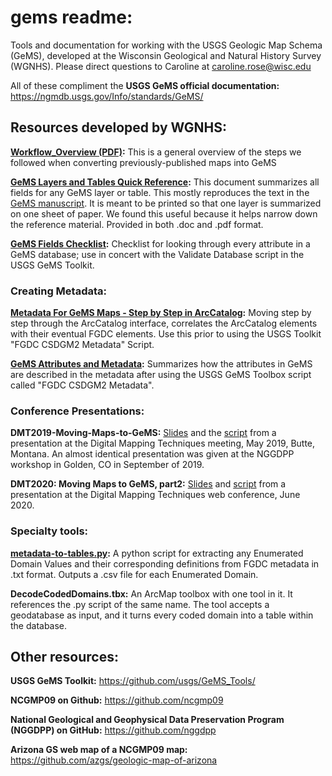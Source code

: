 # gems readme:
Tools and documentation for working with the USGS Geologic Map Schema (GeMS), developed at the Wisconsin Geological and Natural History Survey (WGNHS). 
Please direct questions to Caroline at caroline.rose@wisc.edu

All of these compliment the **USGS GeMS official documentation:** https://ngmdb.usgs.gov/Info/standards/GeMS/  

## Resources developed by WGNHS:  


__[Workflow_Overview (PDF)](https://github.com/wgnhs/gems/blob/master/Workflow_Overview_05-19-19.pdf):__ This is a general overview of the steps we followed when converting previously-published maps into GeMS


__[GeMS Layers and Tables Quick Reference](https://github.com/wgnhs/gems/blob/master/GeMS%20Layers%20and%20Tables%20Quick%20Reference_05-31-19.pdf):__ This document summarizes all fields for any GeMS layer or table. This mostly reproduces the text in the [GeMS manuscript](https://ngmdb.usgs.gov/Info/standards/GeMS/docs/GeMSv2_draft7g_ProvisionalRelease.pdf). It is meant to be printed so that one layer is summarized on one sheet of paper. We found this useful because it helps narrow down the reference material.
Provided in both .doc and .pdf format. 

__[GeMS Fields Checklist](https://github.com/wgnhs/gems/blob/master/GeMS_Fields_Checklist_2020-06-08.pdf):__ Checklist for looking through every attribute in a GeMS database; use in concert with the Validate Database script in the USGS GeMS Toolkit. 


### Creating Metadata:  

__[Metadata For GeMS Maps - Step by Step in ArcCatalog](https://github.com/wgnhs/gems/blob/master/Metadata%20For%20GeMS%20Maps%20-%20Step%20by%20Step%20in%20ArcCatalog.pdf):__ Moving step by step through the ArcCatalog interface, correlates the ArcCatalog elements with their eventual FGDC elements. Use this prior to using the USGS Toolkit "FGDC CSDGM2 Metadata" Script. 


__[GeMS Attributes and Metadata](https://github.com/wgnhs/gems/blob/master/MetadataSummaryforGeMSFields_2020-06-05.pdf):__ Summarizes how the attributes in GeMS are described in the metadata after using the USGS GeMS Toolbox script called "FGDC CSDGM2 Metadata". 


### Conference Presentations: 


__DMT2019-Moving-Maps-to-GeMS:__ [Slides](https://github.com/wgnhs/gems/blob/master/DMT2019-Moving-Maps-to-GeMS.pdf) and the [script](https://github.com/wgnhs/gems/blob/master/DMT2019-moving-maps-to-gems-script.pdf) from a presentation at the Digital Mapping Techniques meeting, May 2019, Butte, Montana. An almost identical presentation was given at the NGGDPP workshop in Golden, CO in September of 2019. 

__DMT2020: Moving Maps to GeMS, part2:__ [Slides](https://github.com/wgnhs/gems/blob/master/DMT2020-Moving-Maps-to-GeMS-Part2.pdf) and [script](https://github.com/wgnhs/gems/blob/master/DMT2020-Script-Moving-Maps-to-GeMS-Part2.pdf) from a presentation at the Digital Mapping Techniques web conference, June 2020. 


### Specialty tools: 

__[metadata-to-tables.py](https://github.com/wgnhs/gems/blob/master/metadata-to-tables.py):__ A python script for extracting any Enumerated Domain Values and their corresponding definitions from FGDC metadata in .txt format. Outputs a .csv file for each Enumerated Domain. 

__DecodeCodedDomains.tbx:__ An ArcMap toolbox with one tool in it. It references the .py script of the same name. The tool accepts a geodatabase as input, and it turns every coded domain into a table within the database. 




## Other resources: 


**USGS GeMS Toolkit:** https://github.com/usgs/GeMS_Tools/  

**NCGMP09 on Github:** https://github.com/ncgmp09 

**National Geological and Geophysical Data Preservation Program (NGGDPP) on GitHub:** https://github.com/nggdpp 

**Arizona GS web map of a NCGMP09 map:** https://github.com/azgs/geologic-map-of-arizona
